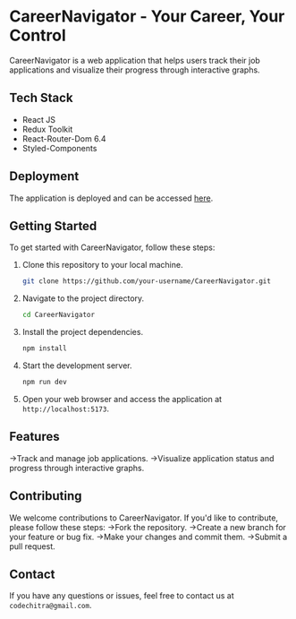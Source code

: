 # CareerNavigator - Your Career, Your Control

CareerNavigator is a web application that helps users track their job applications and visualize their progress through interactive graphs.

## Tech Stack

- React JS
- Redux Toolkit
- React-Router-Dom 6.4
- Styled-Components

## Deployment
The application is deployed and can be accessed [here](https://your-deployment-url.com).

## Getting Started

To get started with CareerNavigator, follow these steps:

1. Clone this repository to your local machine.

   ```bash
   git clone https://github.com/your-username/CareerNavigator.git
2. Navigate to the project directory.

   ```bash
   cd CareerNavigator
3. Install the project dependencies.

   ```bash
   npm install
4. Start the development server.

   ```bash
   npm run dev
5. Open your web browser and access the application at `http://localhost:5173`.

## Features
->Track and manage job applications.
->Visualize application status and progress through interactive graphs.

## Contributing
We welcome contributions to CareerNavigator. If you'd like to contribute, please follow these steps:
->Fork the repository.
->Create a new branch for your feature or bug fix.
->Make your changes and commit them.
->Submit a pull request.

## Contact
If you have any questions or issues, feel free to contact us at `codechitra@gmail.com`.

   

